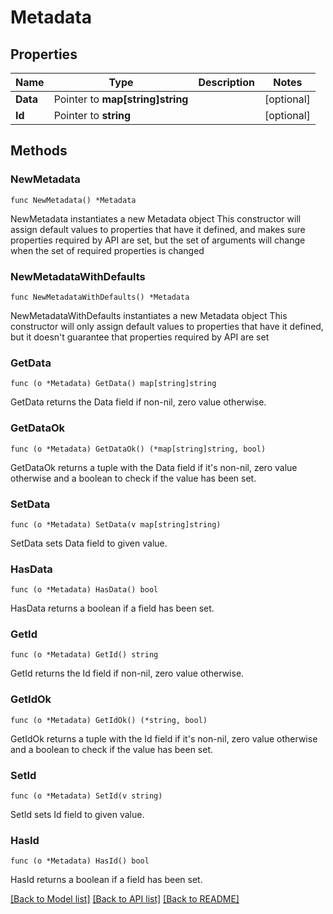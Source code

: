 # Metadata

## Properties

Name | Type | Description | Notes
------------ | ------------- | ------------- | -------------
**Data** | Pointer to **map[string]string** |  | [optional] 
**Id** | Pointer to **string** |  | [optional] 

## Methods

### NewMetadata

`func NewMetadata() *Metadata`

NewMetadata instantiates a new Metadata object
This constructor will assign default values to properties that have it defined,
and makes sure properties required by API are set, but the set of arguments
will change when the set of required properties is changed

### NewMetadataWithDefaults

`func NewMetadataWithDefaults() *Metadata`

NewMetadataWithDefaults instantiates a new Metadata object
This constructor will only assign default values to properties that have it defined,
but it doesn't guarantee that properties required by API are set

### GetData

`func (o *Metadata) GetData() map[string]string`

GetData returns the Data field if non-nil, zero value otherwise.

### GetDataOk

`func (o *Metadata) GetDataOk() (*map[string]string, bool)`

GetDataOk returns a tuple with the Data field if it's non-nil, zero value otherwise
and a boolean to check if the value has been set.

### SetData

`func (o *Metadata) SetData(v map[string]string)`

SetData sets Data field to given value.

### HasData

`func (o *Metadata) HasData() bool`

HasData returns a boolean if a field has been set.

### GetId

`func (o *Metadata) GetId() string`

GetId returns the Id field if non-nil, zero value otherwise.

### GetIdOk

`func (o *Metadata) GetIdOk() (*string, bool)`

GetIdOk returns a tuple with the Id field if it's non-nil, zero value otherwise
and a boolean to check if the value has been set.

### SetId

`func (o *Metadata) SetId(v string)`

SetId sets Id field to given value.

### HasId

`func (o *Metadata) HasId() bool`

HasId returns a boolean if a field has been set.


[[Back to Model list]](../README.md#documentation-for-models) [[Back to API list]](../README.md#documentation-for-api-endpoints) [[Back to README]](../README.md)


